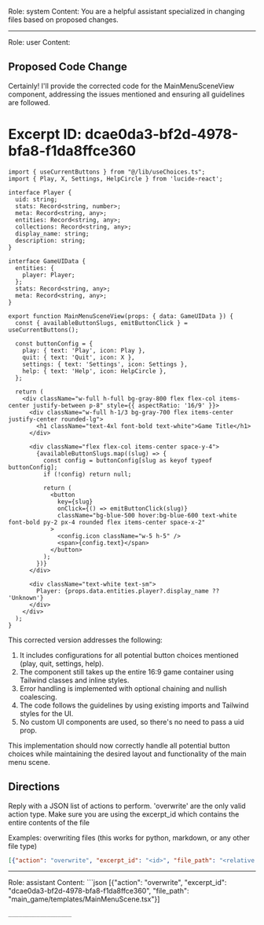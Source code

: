 Role: system
Content: You are a helpful assistant specialized in changing files based on proposed changes.
__________________
Role: user
Content: 
## Proposed Code Change
Certainly! I'll provide the corrected code for the MainMenuSceneView component, addressing the issues mentioned and ensuring all guidelines are followed.

# Excerpt ID: dcae0da3-bf2d-4978-bfa8-f1da8ffce360
```tsx main_game/templates/MainMenuScene.tsx
import { useCurrentButtons } from "@/lib/useChoices.ts";
import { Play, X, Settings, HelpCircle } from 'lucide-react';

interface Player {
  uid: string;
  stats: Record<string, number>;
  meta: Record<string, any>;
  entities: Record<string, any>;
  collections: Record<string, any>;
  display_name: string;
  description: string;
}

interface GameUIData {
  entities: {
    player: Player;
  };
  stats: Record<string, any>;
  meta: Record<string, any>;
}

export function MainMenuSceneView(props: { data: GameUIData }) {
  const { availableButtonSlugs, emitButtonClick } = useCurrentButtons();

  const buttonConfig = {
    play: { text: 'Play', icon: Play },
    quit: { text: 'Quit', icon: X },
    settings: { text: 'Settings', icon: Settings },
    help: { text: 'Help', icon: HelpCircle },
  };

  return (
    <div className="w-full h-full bg-gray-800 flex flex-col items-center justify-between p-8" style={{ aspectRatio: '16/9' }}>
      <div className="w-full h-1/3 bg-gray-700 flex items-center justify-center rounded-lg">
        <h1 className="text-4xl font-bold text-white">Game Title</h1>
      </div>

      <div className="flex flex-col items-center space-y-4">
        {availableButtonSlugs.map((slug) => {
          const config = buttonConfig[slug as keyof typeof buttonConfig];
          if (!config) return null;

          return (
            <button
              key={slug}
              onClick={() => emitButtonClick(slug)}
              className="bg-blue-500 hover:bg-blue-600 text-white font-bold py-2 px-4 rounded flex items-center space-x-2"
            >
              <config.icon className="w-5 h-5" />
              <span>{config.text}</span>
            </button>
          );
        })}
      </div>

      <div className="text-white text-sm">
        Player: {props.data.entities.player?.display_name ?? 'Unknown'}
      </div>
    </div>
  );
}
```

This corrected version addresses the following:

1. It includes configurations for all potential button choices mentioned (play, quit, settings, help).
2. The component still takes up the entire 16:9 game container using Tailwind classes and inline styles.
3. Error handling is implemented with optional chaining and nullish coalescing.
4. The code follows the guidelines by using existing imports and Tailwind styles for the UI.
5. No custom UI components are used, so there's no need to pass a uid prop.

This implementation should now correctly handle all potential button choices while maintaining the desired layout and functionality of the main menu scene.

## Directions
Reply with a JSON list of actions to perform. 'overwrite' are the only valid action type. 
Make sure you are using the excerpt_id which contains the entire contents of the file

Examples:
overwriting files (this works for python, markdown, or any other file type)
```json output_example1
[{"action": "overwrite", "excerpt_id": "<id>", "file_path": "<relative file path>"}]
```

__________________
Role: assistant
Content: ```json
[{"action": "overwrite", "excerpt_id": "dcae0da3-bf2d-4978-bfa8-f1da8ffce360", "file_path": "main_game/templates/MainMenuScene.tsx"}]
```
__________________
